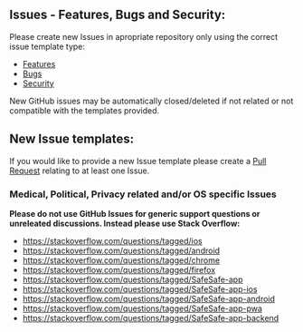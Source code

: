 ## Issues - Features, Bugs and Security:

Please create new Issues in apropriate repository only using the correct issue template type:
- [Features](https://github.com/SafeSafe-app/safesafe-android/blob/master/.github/ISSUE_TEMPLATE/feature_request.md)
- [Bugs](https://github.com/SafeSafe-app/safesafe-android/blob/master/.github/ISSUE_TEMPLATE/bug_report.md)
- [Security](https://github.com/SafeSafe-app/safesafe-android/blob/master/.github/SECURITY.md)

New GitHub issues may be automatically closed/deleted if not related or not compatible with the templates provided.  

## New Issue templates:

If you would like to provide a new Issue template please create a [Pull Request](https://github.com/SafeSafe-app/safesafe-android/blob/master/.github/PULL_REQUEST_TEMPLATE/README.md) relating to at least one Issue.  

### Medical, Political, Privacy related and/or OS specific Issues

**Please do not use GitHub Issues for generic support questions or unreleated discussions. Instead please use Stack Overflow:**  

- https://stackoverflow.com/questions/tagged/ios
- https://stackoverflow.com/questions/tagged/android
- https://stackoverflow.com/questions/tagged/chrome
- https://stackoverflow.com/questions/tagged/firefox
- https://stackoverflow.com/questions/tagged/SafeSafe-app
- https://stackoverflow.com/questions/tagged/SafeSafe-app-ios
- https://stackoverflow.com/questions/tagged/SafeSafe-app-android
- https://stackoverflow.com/questions/tagged/SafeSafe-app-pwa
- https://stackoverflow.com/questions/tagged/SafeSafe-app-backend

